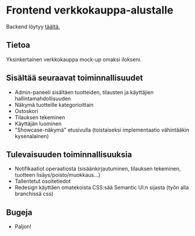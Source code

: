 # Frontend verkkokauppa-alustalle

Backend löytyy [täältä.](https://github.com/hirvoin/ecommerce-backend)

## Tietoa

Yksinkertainen verkkokauppa mock-up omaksi ilokseni.  

## Sisältää seuraavat toiminnallisuudet

- Admin-paneeli sisältäen tuotteiden, tilausten ja käyttäjien hallintamahdollisuuden
- Näkymä tuotteille kategorioittain
- Ostoskori
- Tilauksen tekeminen
- Käyttäjän luominen
- "Showcase-näkymä" etusivulla (toistaiseksi implementaatio vähintääkin kysenalainen)

## Tulevaisuuden toiminnallisuuksia

- Notifikaatiot operaatiosta (sisäänkirjautuminen, tilauksen tekeminen, tuotteen lisäys/poisto/muokkaus...)
- Tallentetut osoitetiedot
- Redesign käyttäen omatekoista CSS:sää Semantic UI:n sijasta (työn alla branchissä css)

## Bugeja

- Paljon!
